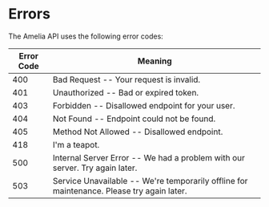 # Errors

The Amelia API uses the following error codes:


Error Code | Meaning
---------- | -------
400 | Bad Request -- Your request is invalid.
401 | Unauthorized -- Bad or expired token.
403 | Forbidden -- Disallowed endpoint for your user.
404 | Not Found -- Endpoint could not be found.
405 | Method Not Allowed -- Disallowed endpoint.
418 | I'm a teapot.
500 | Internal Server Error -- We had a problem with our server. Try again later.
503 | Service Unavailable -- We're temporarily offline for maintenance. Please try again later.

